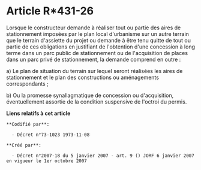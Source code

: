 # Article R*431-26

Lorsque le constructeur demande à réaliser tout ou partie des aires de stationnement imposées par le plan local d'urbanisme
sur un autre terrain que le terrain d'assiette du projet ou demande à être tenu quitte de tout ou partie de ces obligations
en justifiant de l'obtention d'une concession à long terme dans un parc public de stationnement ou de l'acquisition de places
dans un parc privé de stationnement, la demande comprend en outre :

a) Le plan de situation du terrain sur lequel seront réalisées les aires de stationnement et le plan des constructions ou
aménagements correspondants ;

b) Ou la promesse synallagmatique de concession ou d'acquisition, éventuellement assortie de la condition suspensive de
l'octroi du permis.

**Liens relatifs à cet article**

	**Codifié par**:

	  - Décret n°73-1023 1973-11-08

	**Créé par**:

	  - Décret n°2007-18 du 5 janvier 2007 - art. 9 () JORF 6 janvier 2007 en vigueur le 1er octobre 2007
